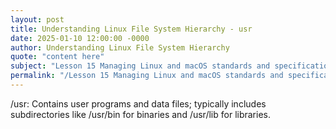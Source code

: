 ```yaml
---
layout: post
title: Understanding Linux File System Hierarchy - usr
date: 2025-01-10 12:00:00 -0000
author: Understanding Linux File System Hierarchy
quote: "content here"
subject: "Lesson 15 Managing Linux and macOS standards and specifications"
permalink: "/Lesson 15 Managing Linux and macOS standards and specifications/Understanding Linux File System Hierarchy/Understanding Linux File System Hierarchy - usr"
---
```


/usr: Contains user programs and data files; typically includes subdirectories like /usr/bin for binaries and /usr/lib for libraries.
